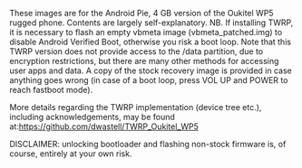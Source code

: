 These images are for the Android Pie, 4 GB version of the Oukitel WP5 rugged phone. Contents are largely self-explanatory. NB. If installing TWRP, it is necessary to flash an empty vbmeta image (vbmeta_patched.img) to disable Android Verified Boot, otherwise you risk a boot loop. Note that this TWRP version does not provide access to the /data partition, due to encryption restrictions, but there are many other methods for accessing user apps and data. A copy of the stock recovery image is provided in case anything goes wrong (in case of a boot loop, press VOL UP and POWER to reach fastboot mode).

More details regarding the TWRP implementation (device tree etc.), including acknowledgements, may be found at:https://github.com/dwastell/TWRP_Oukitel_WP5

DISCLAIMER: unlocking bootloader and flashing non-stock firmware is, of course, entirely at your own risk.

